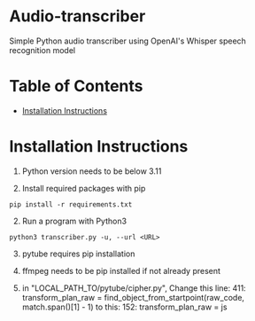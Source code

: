 # Audio-transcriber
Simple Python audio transcriber using OpenAI's Whisper speech recognition model

Table of Contents
=================
* [Installation Instructions](#Installation-Instructions)

# Installation Instructions

1. Python version needs to be below 3.11

2. Install required packages with pip

`pip install -r requirements.txt`

2. Run a program with Python3

`python3 transcriber.py -u, --url <URL>`

3. pytube requires pip installation 

4. ffmpeg needs to be pip installed if not already present

5. in "LOCAL_PATH_TO/pytube/cipher.py",
Change this line:
411:     transform_plan_raw = find_object_from_startpoint(raw_code, match.span()[1] - 1)
to this:
152: transform_plan_raw = js

